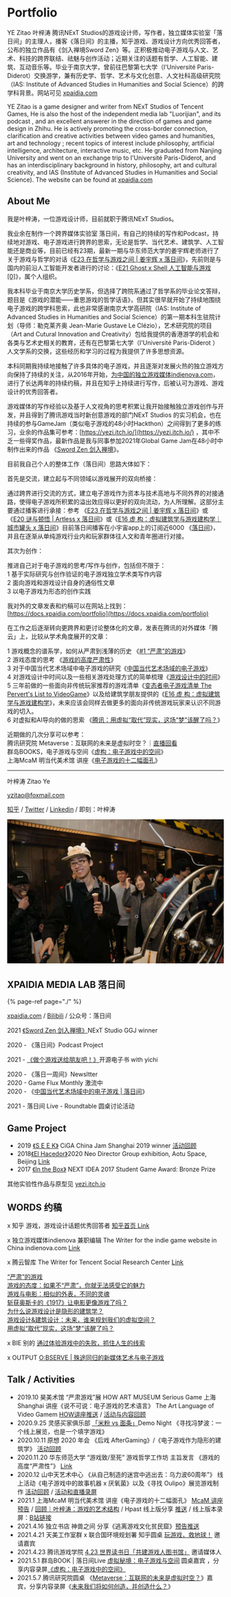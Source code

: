 # Portfolio

 YE Zitao 叶梓涛 腾讯NExT Studios的游戏设计师，写作者，独立媒体实验室「落日间」的主理人，播客《落日间》的主播，知乎游戏、游戏设计方向优秀回答者，公布的独立作品有《剑入禅境Sword Zen》等。正积极推动电子游戏与人文、艺术、科技的跨界联结、祛魅与创作活动；近期关注的话题有哲学、人工智能、建筑、互动音乐等。毕业于南京大学，曾前往巴黎第七大学（l'Université Paris-Diderot）交换游学，兼有历史学、哲学、艺术与文化创意、人文社科高级研究院（IAS: Institute of Advanced Studies in Humanities and Social Science）的跨学科背景。网站可见 [xpaidia.com](http://xpaidia.com/)

 YE Zitao is a game designer and writer from NExT Studios of Tencent Games, He is also the host of the independent media lab "Luorijian", and its podcast , and an excellent answerer in the direction of games and game design in Zhihu. He is actively promoting the cross-border connection, clarification and creative activities between video games and humanities, art and technology ; recent topics of interest include philosophy, artificial intelligence, architecture, interactive music, etc. He graduated from Nanjing University and went on an exchange trip to l'Université Paris-Diderot, and has an interdisciplinary background in history, philosophy, art and cultural creativity, and IAS \(Institute of Advanced Studies in Humanities and Social Science\). The website can be found at [xpaidia.com](http://xpaidia.com/)

## About Me

我是叶梓涛，一位游戏设计师，目前就职于腾讯NExT Studios。

我业余在制作一个跨界媒体实验室 落日间，有自己的持续的写作和Podcast，持续地对游戏、电子游戏进行跨界的思索，无论是哲学、当代艺术、建筑学、人工智能还是商业等，目前已经有23期，最新一期与华东师范大学的姜宇辉老师进行了关于游戏与哲学的对话《[E23 在哲学与游戏之间 \| 姜宇辉 x 落日间](https://docs.xpaidia.com/update/podcast/e23)》，先前则是与国内的前沿人工智能开发者进行的讨论：《[E21 Ghost x Shell 人工智能与游戏 \[0\]](https://docs.xpaidia.com/update/podcast/e21)》，属个人组织。

我本科毕业于南京大学历史学系，但选择了跨院系通过了哲学系的毕业论文答辩，题目是《游戏的潜能——重思游戏的哲学话语》，但其实很早就开始了持续地围绕电子游戏的跨学科思索，此也非常感谢南京大学高研院（IAS: Institute of Advanced Studies in Humanities and Social Science）的第一期本科生驻院计划（导师：勒克莱齐奥 Jean-Marie Gustave Le Clézio），艺术研究院的项目（Art and Cutural Innovation and Creativity）包给我提供的香港游学的机会和各类与艺术史相关的教育，还有在巴黎第七大学（l'Université Paris-Diderot ）人文学系的交换，这些经历和学习的过程为我提供了许多思想资源。

本科同期我持续地接触了许多具体的电子游戏，并且逐渐对发展火热的独立游戏方向保持了持续的关注，从2016年开始，[为中国的独立游戏媒体indienova.com](http://xn--indienova-pl6noen4lz29a2oltl1ace7b1yqezoqft.com)，进行了长达两年的持续约稿，并且在知乎上持续进行写作，后被认可为游戏、游戏设计的优秀回答者。

游戏媒体的写作经验以及基于人文视角的思考积累让我开始接触独立游戏创作与开发，并且得到了腾讯游戏当时新创意游戏的部门NExT Studios 的实习机会，也在持续的参与GameJam（类似电子游戏的48小时Hackthon）之间得到了更多的练习，业余的作品集可参考：[https://yezi.itch.io/](https://yezi.itch.io/) ，其中不乏一些得奖作品，最新作品是我与同事参加2021年Global Game Jam在48小时中制作出来的作品 《[Sword Zen 剑入禅境](https://docs.xpaidia.com/update/podcast/e18)》。



目前我自己个人的整体工作（落日间）思路大体如下：

首先是交流，建立起与不同领域以游戏展开的双向桥接：

通过跨界进行交流的方式，建立电子游戏作为资本与技术高地与不同外界的对接通路，使得电子游戏所积累的溢出效应得以更好的双向流动，为人所理解。这部分主要通过播客进行承接：参考 《[E23 在哲学与游戏之间 \| 姜宇辉 x 落日间](https://docs.xpaidia.com/update/podcast/e23)》或《[E20 谜与顿悟 \| Artless x 落日间](https://docs.xpaidia.com/update/podcast/e20)》或《[E16 虚 构：虚拟建筑学与游戏建构学｜城市罐头 x 落日间](https://docs.xpaidia.com/update/podcast/e16)》目前落日间播客在小宇宙app上的订阅近6000 《[落日间](https://www.xiaoyuzhoufm.com/podcast/5ef1608d418a84a046a1ca40)》，并且在逐渐从单纯游戏行业内和玩家群体往人文和青年圈进行对接。

其次为创作：

推进自己对于电子游戏的思考/写作与创作，包括但不限于：  
1 基于实际研究与创作验证的电子游戏独立学术类写作内容  
2 面向游戏和游戏设计自身的通俗性文章  
3 以电子游戏为形态的创作实践



我对外的文章发表和约稿可以在网站上找到：[https://docs.xpaidia.com/portfolio](https://docs.xpaidia.com/portfolio)

在工作之后逐渐转向更跨界和更讨论整体化的文章，发表在腾讯的对外媒体「腾云」上，比较从学术角度展开的文章：

1 游戏概念的谱系学，如何从严肃到浅薄的历史 《[\#1 “严肃”的游戏](https://docs.xpaidia.com/ficstruction/paidia/1-yan-su-de-you-xi)》  
2 游戏态度的思考 《[游戏的高度严肃性](https://docs.xpaidia.com/ficstruction/paidia/2-you-xi-de-gao-du-yan-su-xing)》  
3 对于中国当代艺术场域中电子游戏的研究《[中国当代艺术场域的电子游戏](https://docs.xpaidia.com/ficstruction/undo/contemporaryart)》  
4 对游戏设计中时间以及一些相关游戏处理方式的简单梳理《[游戏设计中的时间](https://docs.xpaidia.com/ficstruction/undo/timeingamedesign)》  
5 三年前做的一些面向非传统玩家推荐的游戏清单《[变态者电子游戏清单 The Pervert's List to VideoGame](https://zhuanlan.zhihu.com/p/87188352)》以及给建筑学朋友提供的《[E16 虚 构：虚拟建筑学与游戏建构学](https://docs.xpaidia.com/update/podcast/e16)》，未来应该会同样去做更多的面向非传统游戏玩家来认识不同游戏的切入。  
6 对虚拟和AI导向的做的思索 《[腾讯：用虚拟“取代”现实，这场“梦”该醒了吗？](https://mp.weixin.qq.com/s/ngRKfOkOp44-wQk1qvM0Bg)》

近期做的几次分享可以参考：  
腾讯研究院 Metaverse：互联网的未来是虚拟时空？｜[直播回看](https://www.bilibili.com/video/BV1nU4y1t7pB?p=2)  
群岛BOOKS，电子游戏与空间《[虚构：电子游戏中的空间](https://www.bilibili.com/video/BV1bp4y147mZ?t=806)》  
上海McaM 明当代美术馆 讲座《[电子游戏的十二幅面孔](https://www.bilibili.com/video/BV1T5411n7J1)》





---------

叶梓涛 Zitao Ye  

[yzitao@foxmail.com](mailto:yzitao@foxmail.com)

[知乎](https://www.zhihu.com/people/xie-mo-zhe) / [Twitter](https://twitter.com/Nir_yezi) / [Linkedin](https://www.linkedin.com/in/%E6%A2%93%E6%B6%9B-%E5%8F%B6-46b701111/) / 即刻：叶梓涛

![](.gitbook/assets/self.png)

## XPAIDIA MEDIA LAB 落日间

{% page-ref page="./" %}

[xpaidia.com](https://xpaidia.com) / [Bilibili](https://space.bilibili.com/3169565) / 公众号：落日间

2021 [《Sword Zen 剑入禅境》](https://yezi.itch.io/sz)NExT Studio GGJ winner

2020 - 《落日间》Podcast Project

2021 - [《做个游戏送给朋友吧！》](https://luorijian.gitbook.io/pweb/tools)开源电子书 with yichi   
  
2020 - 《落日一周间》Newsltter  
2020 - Game Flux Monthly 激流中  
2020 - 《[中国当代艺术场域中的电子游戏 \| 落日间](https://mp.weixin.qq.com/s/fMOkRcm08kW3g4PPFnOvQQ)》

2021 - 落日间 Live - Roundtable 圆桌讨论活动 

## Game Project

* 2019 [《S E E K》](https://yezi.itch.io/seek) CiGA China Jam Shanghai 2019 winner [活动回顾](https://mp.weixin.qq.com/s/8p2MUg6fVChKTNv1j22mkQ)
* 2018[《El Hacedor》](https://yezi.itch.io/hacedor)2020 Neo Director Group exhibition, Aotu Space, Beijing [Link](https://mp.weixin.qq.com/s/VrqQQSO24L8ji25oFbelRg)
* 2017 [《In the Box》](https://yezi.itch.io/in-the-box) NEXT IDEA 2017 Student Game Award: Bronze Prize

其他实验性作品与原型见 [yezi.itch.io](https://yezi.itch.io/)

## WORDS 约稿

x 知乎 游戏，游戏设计话题优秀回答者 [知乎首页 Link](https://www.zhihu.com/people/xie-mo-zhe)

x 独立游戏媒体indienova 兼职编辑 The Writer for the indie game website in China indienova.com [Link](https://indienova.com/u/guatif)

x 腾云智库 The Writer for Tencent Social Research Center [Link](https://mp.weixin.qq.com/s/p34QyzNl91PUCH4vcKc5BA)  
  
[“严肃”的游戏](https://mp.weixin.qq.com/s/uiYhfS_vDIN9oTabnxzkFA)  
[游戏的态度：如果不“严肃”，你就无法感受它的魅力](https://mp.weixin.qq.com/s/p34QyzNl91PUCH4vcKc5BA)  
[游戏与电影：相似的外表，不同的灵魂](https://mp.weixin.qq.com/s/Ckqn-KvI4muqtG9xLzDaGg)  
[斩获奥斯卡的《1917》让电影更像游戏了吗？](https://mp.weixin.qq.com/s/vl1sdYIiE4JzTrWCdrsd-Q)  
[为什么说游戏设计是隐形的建筑学？](https://mp.weixin.qq.com/s/_dd8rXhGrKW_vTRrmKMAUQ)  
[游戏设计&建筑设计：未来，谁来规划我们的虚拟空间？](https://mp.weixin.qq.com/s/FogiFZWrnV7vwH7hs2i8VQ)  
[用虚拟“取代”现实，这场“梦”该醒了吗？](https://mp.weixin.qq.com/s/ngRKfOkOp44-wQk1qvM0Bg)

x BIE 别的 [通过体验游戏中的失败，抓住人生的线索](https://mp.weixin.qq.com/s/qgLKD40fMCzyDlLJiOARuQ)

x OUTPUT [O:BSERVE \| 殊途同归的新媒体艺术与电子游戏](https://mp.weixin.qq.com/s/SZ9a9l4-fVYiKGAVJ31D_w)

## Talk / Activities

* 2019.10 昊美术馆 “严肃游戏”展 HOW ART MUSEUM Serious Game 上海 Shanghai 讲座《说不可说：电子游戏的艺术语言》 The Art Language of Video Gamem [HOW讲座推送](https://mp.weixin.qq.com/s/nEiuz4m-80edzaERaU_IxQ) / [活动与内容回顾](https://mp.weixin.qq.com/s/8kjMPfVYOQwDzoGPWstnfw)
* 2020.9.25 灵感买家俱乐部 [「米粉 vs 面条」](https://mp.weixin.qq.com/s/6DxFU8iE_E_MnF5CLpf9jg)Demo Night 《寻找冯梦波：一个线上展览，也是一个填字游戏》
* 2020.10.11 原想 2020 年会 《后戏 AfterGaming》/《电子游戏作为隐形的建筑学》 [活动回顾](https://mp.weixin.qq.com/s/_rE_BjMfxQYWurXiw-6LZg)
* 2020.11.20 华东师范大学 “游戏致/至死” 游戏哲学工作坊 主旨发言 《游戏的高度“严肃性”》 [Link](https://www.thepaper.cn/newsDetail_forward_10201281)
* 2020.12 山中天艺术中心 《从自己制造的迷宫中逃出去：乌力波60周年”》 线上活动《电子游戏中的故事机器 x 厌氧菌》以及《寻找 Oulipo》展览游戏制作 [活动回顾](https://mp.weixin.qq.com/s/OAXyNPLEvAfYs5ZGCxAx-Q) / [活动和直播录屏](https://www.bilibili.com/video/BV13y4y1D7qY)
* 2021.1 上海McaM 明当代美术馆 讲座《电子游戏的十二幅面孔》 [McaM 讲座预告](https://mp.weixin.qq.com/s/wCX_G4s8pO_oMTEfpDdMbg) / [回顾｜叶梓涛：游戏的艺术结构](https://mp.weixin.qq.com/s/jiS3BHYlO1PAG95parxRog) / Hpast 线上版分享 [推送](https://mp.weixin.qq.com/s/457WHeEphho3FZ-TU5g0Iw) / 线上版本录屏：[B站链接](https://www.bilibili.com/video/BV1T5411n7J1)
* 2021.4.16 独立书店 神兽之间 分享《逃离游戏文化贫民窟》[预告推送](https://mp.weixin.qq.com/s/2XB5gkBfSZZf57FUed7BfQ)
* 2021.4.21 天美工作室群 x 联合国环境规划署 知乎圆桌 [玩游戏，救地球！](https://www.zhihu.com/roundtable/playingfortheplanet) 邀请嘉宾
* 2021.4.23 腾讯游戏学院 [4.23 世界读书日「共建游戏人图书馆」](https://mp.weixin.qq.com/s/loA1heUV5SRjaNyk9vqFww) 邀请媒体人
* 2021.5.1 群岛BOOK \| 落日间Live [虚拟秘境：电子游戏与空间](https://mp.weixin.qq.com/s/MnF8CFTBF-sNrw3P4kcY5A) 圆桌嘉宾 ，分享内容录屏[《虚构：电子游戏中的空间》](https://www.bilibili.com/video/BV1bp4y147mZ?t=806)
* 2021.5.7 腾讯研究院圆桌 《[Metaverse：互联网的未来是虚拟时空？](https://mp.weixin.qq.com/s/idtlL3Fb_zPOu3aJP7Xbtg)》嘉宾，分享内容录屏《[未来我们将如何创造，并创造什么？](https://www.bilibili.com/video/BV1nU4y1t7pB?p=2)》

